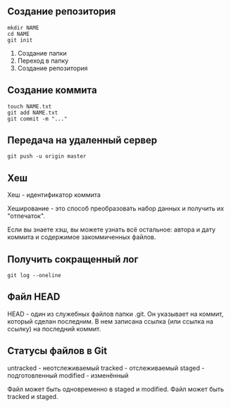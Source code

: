## Создание репозитория

```
mkdir NAME
cd NAME
git init
```
1. Создание папки
2. Переход в папку
3. Создание репозитория

## Создание коммита

```
touch NAME.txt
git add NAME.txt
git commit -m "..."
```

## Передача на удаленный сервер 

```
git push -u origin master
```
## Хеш

Хеш - идентификатор коммита

Хеширование - это способ преобразовать набор данных и получить их "отпечаток".

Если вы знаете хэш, вы можете узнать всё остальное: автора и дату коммита и содержимое закоммиченных файлов.

## Получить сокращенный лог
```
git log --oneline
```

## Файл HEAD

HEAD - один из служебных файлов папки .git. Он указывает на коммит, который сделан последним.
В нем записана ссылка (или ссылка на ссылку) на последний коммит.

## Статусы файлов в Git 

untracked - неотслеживаемый
tracked - отслеживаемый
staged - подготовленный
modified - изменённый

Файл может быть одновременно в staged и modified.
Файл может быть tracked и staged.
